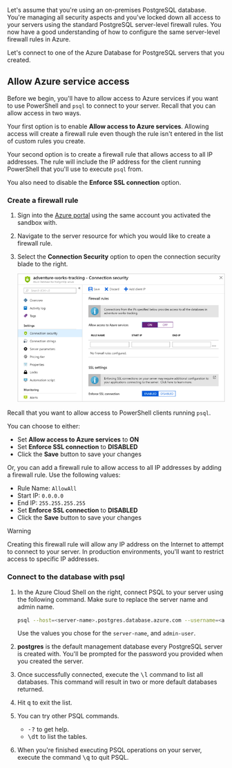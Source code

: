 Let's assume that you're using an on-premises PostgreSQL database. You're managing all security aspects and you've locked down all access to your servers using the standard PostgreSQL server-level firewall rules. You now have a good understanding of how to configure the same server-level firewall rules in Azure.

Let's connect to one of the Azure Database for PostgreSQL servers that you created.

## Allow Azure service access

Before we begin, you'll have to allow access to Azure services if you want to use PowerShell and `psql` to connect to your server. Recall that you can allow access in two ways.

Your first option is to enable **Allow access to Azure services**. Allowing access will create a firewall rule even though the rule isn't entered in the list of custom rules you create.

Your second option is to create a firewall rule that allows access to all IP addresses. The rule will include the IP address for the client running PowerShell that you'll use to execute `psql` from.

You also need to disable the **Enforce SSL connection** option.

### Create a firewall rule

1. Sign into the [Azure portal](https://portal.azure.com/learn.docs.microsoft.com?azure-portal=true) using the same account you activated the sandbox with.

1. Navigate to the server resource for which you would like to create a firewall rule.

1. Select the **Connection Security** option to open the connection security blade to the right.

    ![Screenshot of the Azure portal showing the Connection security section of the PostgreSQL database resource blade](../media/7-db-security-settings.png)

Recall that you want to allow access to PowerShell clients running `psql`.

You can choose to either:

- Set **Allow access to Azure services** to **ON**
- Set **Enforce SSL connection** to **DISABLED**
- Click the **Save** button to save your changes

Or, you can add a firewall rule to allow access to all IP addresses by adding a firewall rule. Use the following values:

- Rule Name: `AllowAll`
- Start IP: `0.0.0.0`
- End IP: `255.255.255.255`
- Set **Enforce SSL connection** to **DISABLED**
- Click the **Save** button to save your changes

> [!Warning]
> Creating this firewall rule will allow any IP address on the Internet to attempt to connect to your server. In production environments, you'll want to restrict access to specific IP addresses.

### Connect to the database with psql

1. In the Azure Cloud Shell on the right, connect PSQL to your server using the following command. Make sure to replace the server name and admin name.

    ```bash
    psql --host=<server-name>.postgres.database.azure.com --username=<admin-user>@<server-name> --dbname=postgres
    ```

    Use the values you chose for the `server-name`, and `admin-user`.

1. **postgres** is the default management database every PostgreSQL server is created with. You'll be prompted for the password you provided when you created the server.

1. Once successfully connected, execute the <kbd>\l</kbd> command to list all databases. This command will result in two or more default databases returned.

1. Hit <kbd>q</kbd> to exit the list.

1. You can try other PSQL commands.
    - <kbd>-?</kbd> to get help.
    - <kbd>\dt</kbd> to list the tables.

1. When you're finished executing PSQL operations on your server, execute the command <kbd>\q</kbd> to quit PSQL.
